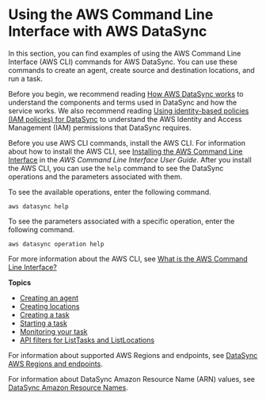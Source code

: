 # Using the AWS Command Line Interface with AWS DataSync<a name="using-cli"></a>

In this section, you can find examples of using the AWS Command Line Interface \(AWS CLI\) commands for AWS DataSync\. You can use these commands to create an agent, create source and destination locations, and run a task\.

Before you begin, we recommend reading [How AWS DataSync works](how-datasync-works.md) to understand the components and terms used in DataSync and how the service works\. We also recommend reading [Using identity\-based policies \(IAM policies\) for DataSync](using-identity-based-policies.md) to understand the AWS Identity and Access Management \(IAM\) permissions that DataSync requires\.

Before you use AWS CLI commands, install the AWS CLI\. For information about how to install the AWS CLI, see [Installing the AWS Command Line Interface](https://docs.aws.amazon.com/cli/latest/userguide/installing.html) in the *AWS Command Line Interface User Guide*\. After you install the AWS CLI, you can use the `help` command to see the DataSync operations and the parameters associated with them\. 

To see the available operations, enter the following command\.

`aws datasync help`

To see the parameters associated with a specific operation, enter the following command\.

`aws datasync operation help`

For more information about the AWS CLI, see [What is the AWS Command Line Interface?](https://docs.aws.amazon.com/cli/latest/userguide/cli-chap-welcome.html)

**Topics**
+ [Creating an agent](create-agent-cli.md)
+ [Creating locations](create-locations-cli.md)
+ [Creating a task](create-task-cli.md)
+ [Starting a task](start-task-execution.md)
+ [Monitoring your task](monitor-task-execution.md)
+ [API filters for ListTasks and ListLocations](query-resources.md)

For information about supported AWS Regions and endpoints, see [DataSync AWS Regions and endpoints](https://docs.aws.amazon.com/general/latest/gr/rande.html#datasync-region)\.

For information about DataSync Amazon Resource Name \(ARN\) values, see [DataSync Amazon Resource Names](https://docs.aws.amazon.com/general/latest/gr/aws-arns-and-namespaces.html#arn-syntax-datasync)\.